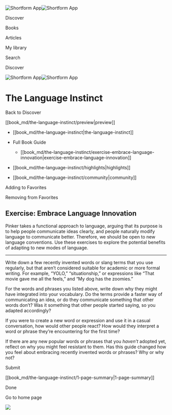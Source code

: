 ![Shortform App](/img/logo.36a2399e.svg)![Shortform App](/img/logo-dark.70c1b072.svg)

Discover

Books

Articles

My library

Search

Discover

![Shortform App](/img/logo.36a2399e.svg)![Shortform App](/img/logo-dark.70c1b072.svg)

# The Language Instinct

Back to Discover

[[book_md/the-language-instinct/preview|preview]]

  * [[book_md/the-language-instinct|the-language-instinct]]
  * Full Book Guide

    * [[book_md/the-language-instinct/exercise-embrace-language-innovation|exercise-embrace-language-innovation]]
  * [[book_md/the-language-instinct/highlights|highlights]]
  * [[book_md/the-language-instinct/community|community]]



Adding to Favorites 

Removing from Favorites 

## Exercise: Embrace Language Innovation

Pinker takes a functional approach to language, arguing that its purpose is to help people communicate ideas clearly, and people naturally modify language to communicate better. Therefore, we should be open to new language conventions. Use these exercises to explore the potential benefits of adapting to new modes of language.

* * *

Write down a few recently invented words or slang terms that you use regularly, but that aren’t considered suitable for academic or more formal writing. For example, “YOLO,” “situationship,” or expressions like “That movie gave me all the feels,” and “My dog has the zoomies.”

For the words and phrases you listed above, write down why they might have integrated into your vocabulary. Do the terms provide a faster way of communicating an idea, or do they communicate something that other words don’t? Was it something that other people started saying, so you adapted accordingly?

If you were to create a new word or expression and use it in a casual conversation, how would other people react? How would they interpret a word or phrase they’re encountering for the first time?

If there are any new popular words or phrases that you _haven’t_ adopted yet, reflect on why you might feel resistant to them. Has this guide changed how you feel about embracing recently invented words or phrases? Why or why not?

Submit 

[[book_md/the-language-instinct/1-page-summary|1-page-summary]]

Done

Go to home page 

![](https://bat.bing.com/action/0?ti=56018282&Ver=2&mid=19ab7e49-58e0-4df7-8494-e84b0b528cf9&sid=1711133063fa11eebdec89a8b8ae3bbc&vid=171147a063fa11eea7440fcfeb230d96&vids=0&msclkid=N&pi=0&lg=en-US&sw=800&sh=600&sc=24&nwd=1&tl=Shortform%20%7C%20Book&p=https%3A%2F%2Fwww.shortform.com%2Fapp%2Fbook%2Fthe-language-instinct%2Fexercise-embrace-language-innovation&r=&lt=302&evt=pageLoad&sv=1&rn=849067)
